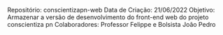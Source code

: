Repositório: conscientizapn-web
Data de Criação: 21/06/2022
Objetivo: Armazenar a versão de desenvolvimento do front-end web do projeto conscientiza pn
Colaboradores: Professor Felippe e Bolsista João Pedro
